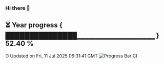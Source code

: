 ### Hi there 👋
⏳ Year progress { ███████████████▁▁▁▁▁▁▁▁▁▁▁▁▁▁▁ } 52.40 %
---
⏰ Updated on Fri, 11 Jul 2025 06:31:41 GMT
![Progress Bar CI](https://github.com/liununu/liununu/workflows/Progress%20Bar%20CI/badge.svg)
